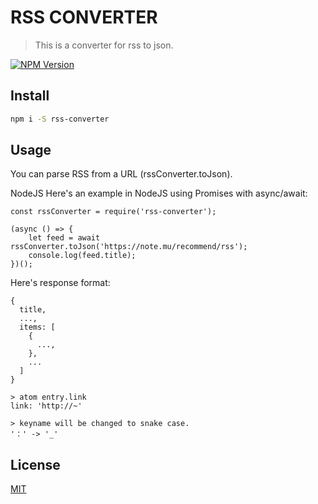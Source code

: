 # RSS CONVERTER

> This is a converter for rss to json.

[![NPM Version][npm-image]][npm-url]

## Install

```bash
npm i -S rss-converter
```

## Usage
You can parse RSS from a URL (rssConverter.toJson).

NodeJS
Here's an example in NodeJS using Promises with async/await:

```
const rssConverter = require('rss-converter');

(async () => {
    let feed = await rssConverter.toJson('https://note.mu/recommend/rss');
    console.log(feed.title);
})();
```

Here's response format:
```$json
{
  title,
  ...,
  items: [
    {
      ...,
    },
    ...
  ]
}

> atom entry.link
link: 'http://~'

> keyname will be changed to snake case.
'：' -> '_'
```


## License

[MIT](http://vjpr.mit-license.org)

[npm-image]: https://img.shields.io/npm/v/rss-converter.svg
[npm-url]: https://npmjs.org/package/rss-converter
